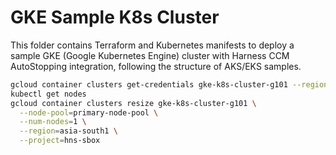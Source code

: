 # GKE Sample K8s Cluster

This folder contains Terraform and Kubernetes manifests to deploy a sample GKE (Google Kubernetes Engine) cluster with Harness CCM AutoStopping integration, following the structure of AKS/EKS samples.

```bash
gcloud container clusters get-credentials gke-k8s-cluster-g101 --region asia-south1 --project hns-sbox
kubectl get nodes
gcloud container clusters resize gke-k8s-cluster-g101 \
  --node-pool=primary-node-pool \
  --num-nodes=1 \
  --region=asia-south1 \
  --project=hns-sbox
```